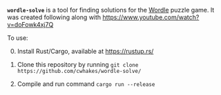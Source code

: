 **`wordle-solve`** is a tool for finding solutions for the [Wordle](https://www.nytimes.com/games/wordle/index.html) puzzle game.
It was created following along with https://www.youtube.com/watch?v=doFowk4xj7Q

To use:

0) Install Rust/Cargo, available at https://rustup.rs/

1) Clone this repository by running `git clone https://github.com/cwhakes/wordle-solve/`

2) Compile and run command `cargo run --release`
